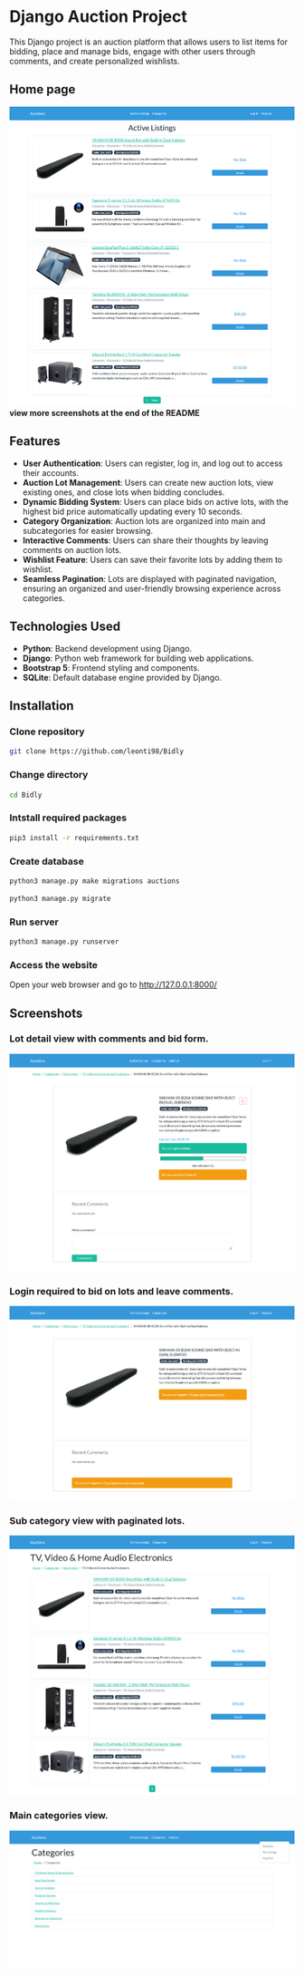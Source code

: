 # Django Auction Project


This Django project is an auction platform that allows users to list items for 
bidding, place and manage bids, engage with other users through comments, and 
create personalized wishlists.

## Home page
![home](./screenshots/Screenshot%202024-12-05%20at%2012-27-32%20Auctions.png)
**view more screenshots at the end of the README**

## Features

- **User Authentication**: Users can register, log in, and log out to access their accounts.
- **Auction Lot Management**: Users can create new auction lots, view existing ones, and close lots when bidding concludes.
- **Dynamic Bidding System**: Users can place bids on active lots, with the highest bid price automatically updating every 10 seconds.
- **Category Organization**: Auction lots are organized into main and subcategories for easier browsing.
- **Interactive Comments**: Users can share their thoughts by leaving comments on auction lots.
- **Wishlist Feature**: Users can save their favorite lots by adding them to wishlist.
- **Seamless Pagination**: Lots are displayed with paginated navigation, ensuring an organized and user-friendly browsing experience across categories.

## Technologies Used

- **Python**: Backend development using Django.
- **Django**: Python web framework for building web applications.
- **Bootstrap 5**: Frontend styling and components.
- **SQLite**: Default database engine provided by Django.

## Installation

### Clone repository
```bash
git clone https://github.com/leonti98/Bidly
```
### Change directory
```bash
cd Bidly
```
### Intstall required packages
```bash
pip3 install -r requirements.txt
```
### Create database
```bash
python3 manage.py make migrations auctions
```
```bash
python3 manage.py migrate
```
### Run server
```bash
python3 manage.py runserver
```
### Access the website
Open your web browser and go to http://127.0.0.1:8000/

## Screenshots

### Lot detail view with comments and bid form.
![Lot detail](./screenshots/Screenshot%202024-12-05%20at%2012-28-53%20Auctions.png)

### Login required to bid on lots and leave comments.
![Login requirement](./screenshots/Screenshot%202024-12-05%20at%2012-27-54%20Auctions.png)

### Sub category view with paginated lots.
![sub category](./screenshots/Screenshot%202024-12-05%20at%2012-28-04%20Auctions.png)

### Main categories view.
![Main Categories](./screenshots/Screenshot%202024-12-05%20at%2012-31-00%20Auctions.png)